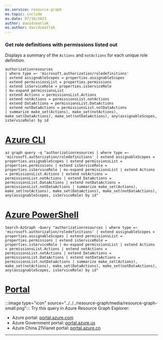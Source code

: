 ```yaml
---
ms.service: resource-graph
ms.topic: include
ms.date: 07/10/2023
author: davidsmatlak
ms.author: davidsmatlak
---
```


### Get role definitions with permissions listed out

Displays a summary of the `Actions` and `notActions` for each unique role definition.

```kusto
authorizationresources
| where type =~ 'microsoft.authorization/roledefinitions'
| extend assignableScopes = properties.assignableScopes
| extend permissionsList = properties.permissions
| extend isServiceRole = properties.isServiceRole
| mv-expand permissionsList
| extend Actions = permissionsList.Actions
| extend notActions = permissionsList.notActions
| extend DataActions = permissionsList.DataActions
| extend notDataActions = permissionsList.notDataActions
| summarize make_set(Actions), make_set(notActions), make_set(DataActions), make_set(notDataActions), any(assignableScopes, isServiceRole) by id
```

# [Azure CLI](#tab/azure-cli)

```azurecli-interactive
az graph query -q "authorizationresources | where type =~ 'microsoft.authorization/roledefinitions' | extend assignableScopes = properties.assignableScopes | extend permissionsList = properties.permissions | extend isServiceRole = properties.isServiceRole | mv-expand permissionsList | extend Actions = permissionsList.Actions | extend notActions = permissionsList.notActions | extend DataActions = permissionsList.DataActions | extend notDataActions = permissionsList.notDataActions | summarize make_set(Actions), make_set(notActions), make_set(DataActions), make_set(notDataActions), any(assignableScopes, isServiceRole) by id"
```

# [Azure PowerShell](#tab/azure-powershell)

```azurepowershell-interactive
Search-AzGraph -Query "authorizationresources | where type =~ 'microsoft.authorization/roledefinitions' | extend assignableScopes = properties.assignableScopes | extend permissionsList = properties.permissions | extend isServiceRole = properties.isServiceRole | mv-expand permissionsList | extend Actions = permissionsList.Actions | extend notActions = permissionsList.notActions | extend DataActions = permissionsList.DataActions | extend notDataActions = permissionsList.notDataActions | summarize make_set(Actions), make_set(notActions), make_set(DataActions), make_set(notDataActions), any(assignableScopes, isServiceRole) by id"
```

# [Portal](#tab/azure-portal)

:::image type="icon" source="../../../resource-graph/media/resource-graph-small.png"::: Try this query in Azure Resource Graph Explorer:

- Azure portal: <a href="https://portal.azure.com/?feature.customportal=false#blade/HubsExtension/ArgQueryBlade/query/authorizationresources%0A%7C%20where%20type%20%3D~%20%27microsoft.authorization%2Froledefinitions%27%0A%7C%20extend%20assignableScopes%20%3D%20properties.assignableScopes%0A%7C%20extend%20permissionsList%20%3D%20properties.permissions%0A%7C%20extend%20isServiceRole%20%3D%20properties.isServiceRole%0A%7C%20mv-expand%20permissionsList%0A%7C%20extend%20Actions%20%3D%20permissionsList.Actions%0A%7C%20extend%20notActions%20%3D%20permissionsList.notActions%0A%7C%20extend%20DataActions%20%3D%20permissionsList.DataActions%0A%7C%20extend%20notDataActions%20%3D%20permissionsList.notDataActions%0A%7C%20summarize%20make_set%28Actions%29%2C%20make_set%28notActions%29%2C%20make_set%28DataActions%29%2C%20make_set%28notDataActions%29%2C%20any%28assignableScopes%2C%20isServiceRole%29%20by%20id" target="_blank">portal.azure.com</a>
- Azure Government portal: <a href="https://portal.azure.us/?feature.customportal=false#blade/HubsExtension/ArgQueryBlade/query/authorizationresources%0A%7C%20where%20type%20%3D~%20%27microsoft.authorization%2Froledefinitions%27%0A%7C%20extend%20assignableScopes%20%3D%20properties.assignableScopes%0A%7C%20extend%20permissionsList%20%3D%20properties.permissions%0A%7C%20extend%20isServiceRole%20%3D%20properties.isServiceRole%0A%7C%20mv-expand%20permissionsList%0A%7C%20extend%20Actions%20%3D%20permissionsList.Actions%0A%7C%20extend%20notActions%20%3D%20permissionsList.notActions%0A%7C%20extend%20DataActions%20%3D%20permissionsList.DataActions%0A%7C%20extend%20notDataActions%20%3D%20permissionsList.notDataActions%0A%7C%20summarize%20make_set%28Actions%29%2C%20make_set%28notActions%29%2C%20make_set%28DataActions%29%2C%20make_set%28notDataActions%29%2C%20any%28assignableScopes%2C%20isServiceRole%29%20by%20id" target="_blank">portal.azure.us</a>
- Azure China 21Vianet portal: <a href="https://portal.azure.cn/?feature.customportal=false#blade/HubsExtension/ArgQueryBlade/query/authorizationresources%0A%7C%20where%20type%20%3D~%20%27microsoft.authorization%2Froledefinitions%27%0A%7C%20extend%20assignableScopes%20%3D%20properties.assignableScopes%0A%7C%20extend%20permissionsList%20%3D%20properties.permissions%0A%7C%20extend%20isServiceRole%20%3D%20properties.isServiceRole%0A%7C%20mv-expand%20permissionsList%0A%7C%20extend%20Actions%20%3D%20permissionsList.Actions%0A%7C%20extend%20notActions%20%3D%20permissionsList.notActions%0A%7C%20extend%20DataActions%20%3D%20permissionsList.DataActions%0A%7C%20extend%20notDataActions%20%3D%20permissionsList.notDataActions%0A%7C%20summarize%20make_set%28Actions%29%2C%20make_set%28notActions%29%2C%20make_set%28DataActions%29%2C%20make_set%28notDataActions%29%2C%20any%28assignableScopes%2C%20isServiceRole%29%20by%20id" target="_blank">portal.azure.cn</a>

---
